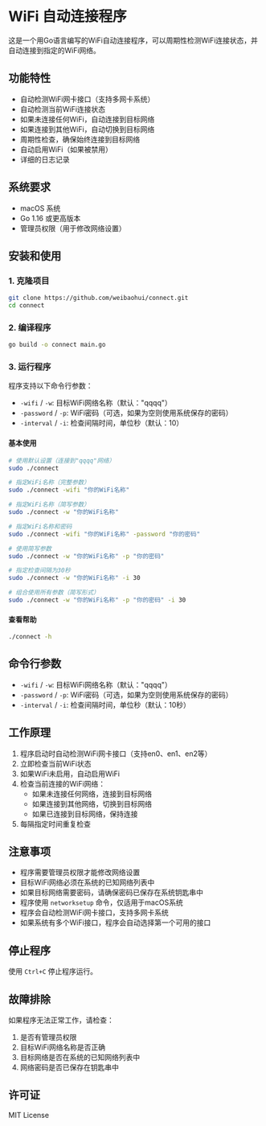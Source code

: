 # WiFi 自动连接程序

这是一个用Go语言编写的WiFi自动连接程序，可以周期性检测WiFi连接状态，并自动连接到指定的WiFi网络。

## 功能特性

- 自动检测WiFi网卡接口（支持多网卡系统）
- 自动检测当前WiFi连接状态
- 如果未连接任何WiFi，自动连接到目标网络
- 如果连接到其他WiFi，自动切换到目标网络
- 周期性检查，确保始终连接到目标网络
- 自动启用WiFi（如果被禁用）
- 详细的日志记录

## 系统要求

- macOS 系统
- Go 1.16 或更高版本
- 管理员权限（用于修改网络设置）

## 安装和使用

### 1. 克隆项目
```bash
git clone https://github.com/weibaohui/connect.git
cd connect
```

### 2. 编译程序
```bash
go build -o connect main.go
```

### 3. 运行程序

程序支持以下命令行参数：

- `-wifi` / `-w`: 目标WiFi网络名称（默认："qqqq"）
- `-password` / `-p`: WiFi密码（可选，如果为空则使用系统保存的密码）
- `-interval` / `-i`: 检查间隔时间，单位秒（默认：10）

#### 基本使用
```bash
# 使用默认设置（连接到"qqqq"网络）
sudo ./connect

# 指定WiFi名称（完整参数）
sudo ./connect -wifi "你的WiFi名称"

# 指定WiFi名称（简写参数）
sudo ./connect -w "你的WiFi名称"

# 指定WiFi名称和密码
sudo ./connect -wifi "你的WiFi名称" -password "你的密码"

# 使用简写参数
sudo ./connect -w "你的WiFi名称" -p "你的密码"

# 指定检查间隔为30秒
sudo ./connect -w "你的WiFi名称" -i 30

# 组合使用所有参数（简写形式）
sudo ./connect -w "你的WiFi名称" -p "你的密码" -i 30
```

#### 查看帮助
```bash
./connect -h
```

## 命令行参数

- `-wifi` / `-w`: 目标WiFi网络名称（默认："qqqq"）
- `-password` / `-p`: WiFi密码（可选，如果为空则使用系统保存的密码）
- `-interval` / `-i`: 检查间隔时间，单位秒（默认：10秒）

## 工作原理

1. 程序启动时自动检测WiFi网卡接口（支持en0、en1、en2等）
2. 立即检查当前WiFi状态
3. 如果WiFi未启用，自动启用WiFi
4. 检查当前连接的WiFi网络：
   - 如果未连接任何网络，连接到目标网络
   - 如果连接到其他网络，切换到目标网络
   - 如果已连接到目标网络，保持连接
5. 每隔指定时间重复检查

## 注意事项

- 程序需要管理员权限才能修改网络设置
- 目标WiFi网络必须在系统的已知网络列表中
- 如果目标网络需要密码，请确保密码已保存在系统钥匙串中
- 程序使用 `networksetup` 命令，仅适用于macOS系统
- 程序会自动检测WiFi网卡接口，支持多网卡系统
- 如果系统有多个WiFi接口，程序会自动选择第一个可用的接口

## 停止程序

使用 `Ctrl+C` 停止程序运行。

## 故障排除

如果程序无法正常工作，请检查：

1. 是否有管理员权限
2. 目标WiFi网络名称是否正确
3. 目标网络是否在系统的已知网络列表中
4. 网络密码是否已保存在钥匙串中

## 许可证

MIT License